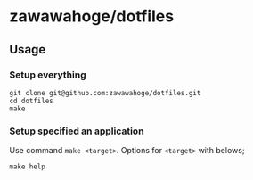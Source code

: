 zawawahoge/dotfiles
====

## Usage

### Setup everything

```console
git clone git@github.com:zawawahoge/dotfiles.git
cd dotfiles
make
```

### Setup specified an application

Use command `make <target>`.
Options for `<target>` with belows;

```console
make help
```
